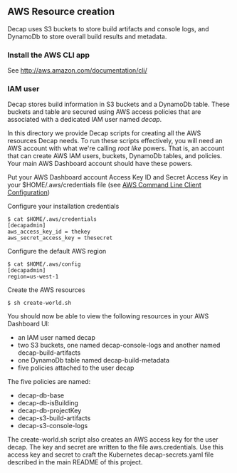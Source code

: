 ## AWS Resource creation

Decap uses S3 buckets to store build artifacts and console logs,
and DynamoDb to store overall build results and metadata.

### Install the AWS CLI app

See http://aws.amazon.com/documentation/cli/

### IAM user

Decap stores build information in S3 buckets and a DynamoDb
table.  These buckets and table are secured using AWS access policies
that are associated with a dedicated IAM user named _decap_.

In this directory we provide Decap scripts for creating all the AWS
resources Decap needs.  To run these scripts effectively, you will
need an AWS account with what we're calling _root like_ powers.
That is, an account that can create AWS IAM users, buckets, DynamoDb
tables, and policies.  Your main AWS Dashboard account should have
these powers.

Put your AWS Dashboard account Access Key ID and Secret Access Key
in your $HOME/.aws/credentials file (see [AWS Command Line Client Configuration](http://docs.aws.amazon.com/cli/latest/userguide/cli-chap-getting-started.html#cli-config-files))

Configure your installation credentials

```
$ cat $HOME/.aws/credentials
[decapadmin]
aws_access_key_id = thekey
aws_secret_access_key = thesecret
```

Configure the default AWS region

```
$ cat $HOME/.aws/config
[decapadmin]
region=us-west-1
```

Create the AWS resources

```
$ sh create-world.sh
```
			
You should now be able to view the following resources in your AWS
Dashboard UI:

* an IAM user named decap
* two S3 buckets, one named decap-console-logs and another named decap-build-artifacts
* one DynamoDb table named decap-build-metadata
* five policies attached to the user decap

The five policies are named:

* decap-db-base
* decap-db-isBuilding
* decap-db-projectKey
* decap-s3-build-artifacts
* decap-s3-console-logs

The create-world.sh script also creates an AWS access key for the
user decap.  The key and secret are written to the file aws.credentials.
Use this access key and secret to craft the Kubernetes decap-secrets.yaml
file described in the main README of this project.

